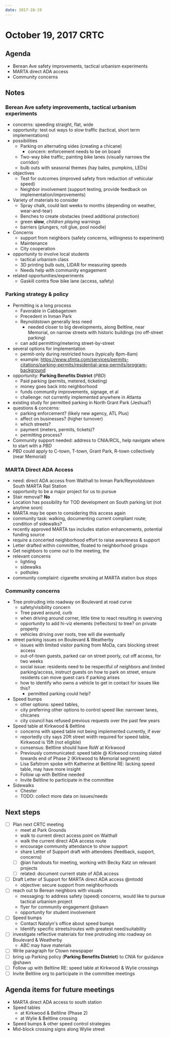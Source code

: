 ```yaml
---
date: 2017-10-19
---
```


# October 19, 2017 CRTC

## Agenda

* Berean Ave safety improvements, tactical urbanism experiments
* MARTA direct ADA access
* Community concerns

## Notes

### Berean Ave safety improvements, tactical urbanism experiments

* concerns: speeding straight, flat, wide
* opportunity: test out ways to slow traffic (tactical, short term implementations)
* possibilities
  * Parking on alternating sides (creating a chicane)
    * concern: enforcement needs to be on board
  * Two-way bike traffic; painting bike lanes (visually narrows the corridor)
  * bulb outs with seasonal themes (hay bales, pumpkins, LEDs)
* objectives
  * Test for outcomes (improved safety from reduction of vehicular speed)
  * Neighbor involvement (support testing, provide feedback on implementation/improvements)
* Variety of materials to consider
  * Spray chalk, could last weeks to months (depending on weather, wear-and-tear)
  * Benches to create obstacles (need additional protection)
  * green **slow**, *children playing* warnings
  * barriers (plungers, roll glue, pool noodle)
* Concerns
  * support from neighbors (safety concerns, willingness to experiment)
  * Maintenance
  * City cooperation
* opportunity to involve local students
  * tactical urbanism class
  * 3D printing bulb outs, LIDAR for measuring speeds
  * Needs help with community engagement
* related opportunities/experiments
  * Gaskill contra flow bike lane (access, safety)

### Parking strategy & policy

* Permitting is a long process
  * Favorable in Cabbagetown
  * Precedent in Inman Park
  * Reynoldstown generally less need
    * needed closer to big developments, along Beltline, near Memorial, on narrow streets with historic buildings (no off-street parking)
  * can add permitting/metering street-by-street
* several options for implementation
  * permit-only during restricted hours (typically 8pm-8am)
  * example: https://www.sfmta.com/services/permits-citations/parking-permits/residential-area-permits/program-background
* opportunity: **Parking Benefits District** (*PBD*)
  * Paid parking (permits, metered, ticketing)
  * money goes back into neighborhood
  * funds community improvements, signage, et al
  * challenge: not currently implemented anywhere in Atlanta
* existing study for permitted parking in North Grant Park (Jeshua?)
* questions & concerns:
  * parking enforcement? (likely new agency, ATL Plus)
  * affect on businesses? (higher turnover)
  * which streets?
  * payment (meters, permits, tickets)?
  * permitting process?
* Community support needed: address to CNIA/RCIL, help navigate where to start with a *PBD*
* *PBD* could apply to C-town, T-town, Grant Park, R-town collectively (near Memorial)

### MARTA Direct ADA Access

* need: direct ADA access from Walthall to Inman Park/Reynoldstown South MARTA Rail Station
* opportunity to be a major project for us to pursue
* Stair removal? **No**
* Location has possibility for TOD development on South parking lot (not anytime soon)
* MARTA may be open to considering this access again
* community task: walking, documenting current compliant route; condition of sidewalks?
* recently approved MARTA tax includes station enhancements, potential funding source
* require a concerted neighborhood effort to raise awareness & support
* Letter drafted within committee, floated to neighborhood groups
* Get neighbors to come out to the meeting, the
* relevant concerns
  * lighting
  * sidewalks
  * potholes
* community complaint: cigarette smoking at MARTA station bus stops

### Community concerns

* Tree protruding into roadway on Boulevard at road curve
  * safety/visibility concern
  * Tree paved around, curb
  * when driving around corner, little time to react resulting in swerving
  * opportunity to add hi-viz elements (reflectors) to tree? on private property
  * vehicles driving over roots, tree will die eventually
* street parking issues on Boulevard & Weatherby
  * issues with limited visitor parking from MoDa, cars blocking street access
  * out-of-town guests, parked car on street poorly, cut off access, for two weeks
  * social issue: residents need to be respectful of neighbors and limited parking/access, instruct guests on how to park on street, ensure residents can move guest cars if parking arises
  * how to identify who owns a vehicle to get in contact for issues like this?
    * permitted parking could help?
* Speed bumps
  * other options: speed tables,
  * city preferring other options to control speed like: narrower lanes, chicanes
  * city council has refused previous requests over the past few years
* Speed table at Kirkwood & Beltline
  * concerns with speed table not being implemented currently, if ever
  * reportedly city says 20ft street width required for speed table, Kirkwood is 15ft (not eligible)
  * consensus: Beltline should have RoW at Kirkwood
  * Previously communicated: speed table @ Kirkwood crossing slated towards end of Phase 2 (Kirkwood to Memorial segment)
  * Lisa Safstrom spoke with Katherine at Beltline RE: lacking speed table, may have more insight
  * Follow up with Beltline needed
  * Invite Beltline to participate in the committee
* Sidewalks
  * Chester
  * TODO: collect more data on issues/needs

## Next steps

- [ ] Plan next CRTC meeting
  * meet at Park Grounds
  * walk to current direct access point on Walthall
  * walk the current direct ADA access route
  * encourage community attendance to show support
  * share Letter of Support draft with attendees (feedback, support, concerns)
  - [ ] @ian handouts for meeting, working with Becky Katz on relevant projects
  - [ ] related: document current state of ADA access
- [ ] Draft Letter of Support for MARTA direct ADA access @mtodd
  * objective: secure support from neighborhoods
- [ ] reach out to Berean neighbors with visuals
  * messaging: to address safety (speed) concerns, would like to pursue tactical urbanism project
  * flyer for community engagement @shawn
  * opportunity for student involvement
- [ ] Speed bumps
  * Contact Natalyn's office about speed bumps
  * Identify specific streets/routes with greatest need/suitability
- [ ] investigate reflective materials for tree protruding into roadway on Boulevard & Weatherby
  * ABC may have materials
- [ ] Write paragraph for Ctown newspaper
- [ ] bring up Parking policy (**Parking Benefits District**) to CNIA for guidance @shawn
- [ ] Follow up with Beltline RE: speed table at Kirkwood & Wylie crossings
- [ ] Invite Beltline org to participate in the committee meetings

## Agenda items for future meetings

* MARTA direct ADA access to south station
* Speed tables
  * at Kirkwood & Beltline (Phase 2)
  * at Wylie & Beltline crossing
* Speed bumps & other speed control strategies
* Mid-block crossing signs along Wylie street
